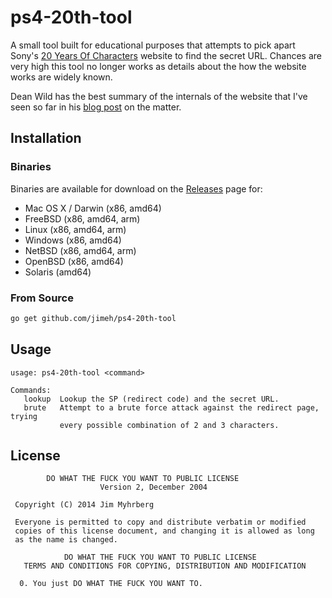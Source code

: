 # ps4-20th-tool

A small tool built for educational purposes that attempts to pick apart Sony's
[20 Years Of Characters][20yoc] website to find the secret URL. Chances are
very high this tool no longer works as details about the how the website works
are widely known.

[20yoc]: http://ps20.software.eu.playstation.com/

Dean Wild has the best summary of the internals of the website that I've seen
so far in his [blog post][] on the matter.

[blog post]: https://deano2390.wordpress.com/2014/12/17/hacking-that-playstation-competition/


## Installation

### Binaries

Binaries are available for download on the
[Releases](https://github.com/jimeh/ps4-20th-tool/releases) page for:

- Mac OS X / Darwin (x86, amd64)
- FreeBSD (x86, amd64, arm)
- Linux (x86, amd64, arm)
- Windows (x86, amd64)
- NetBSD (x86, amd64, arm)
- OpenBSD (x86, amd64)
- Solaris (amd64)

### From Source

```bash
go get github.com/jimeh/ps4-20th-tool
```


## Usage

```
usage: ps4-20th-tool <command>

Commands:
   lookup  Lookup the SP (redirect code) and the secret URL.
   brute   Attempt to a brute force attack against the redirect page, trying
           every possible combination of 2 and 3 characters.
```


## License

```
        DO WHAT THE FUCK YOU WANT TO PUBLIC LICENSE
                    Version 2, December 2004

 Copyright (C) 2014 Jim Myhrberg

 Everyone is permitted to copy and distribute verbatim or modified
 copies of this license document, and changing it is allowed as long
 as the name is changed.

            DO WHAT THE FUCK YOU WANT TO PUBLIC LICENSE
   TERMS AND CONDITIONS FOR COPYING, DISTRIBUTION AND MODIFICATION

  0. You just DO WHAT THE FUCK YOU WANT TO.
```

